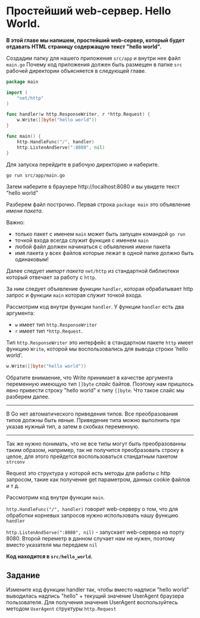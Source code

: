 # Простейший web-сервер. Hello World.

**В этой главе мы напишем, простейший web-сервер, который будет отдавать
HTML страницу содержащую текст "hello world".**

Создадим папку для нашего приложения `src/app` и внутри нее файл `main.go`
Почему код приложения должен быть размещен в папке `src` рабочей директории объясняется
в следующей главе.

```go
package main

import (
	"net/http"
)

func handler(w http.ResponseWriter, r *http.Request) {
	w.Write([]byte("hello world"))
}

func main() {
	http.HandleFunc("/", handler)
	http.ListenAndServe(":8080", nil)
}
```

Для запуска перейдите в рабочую директорию и наберите.

```bash
go run src/app/main.go
```

Затем наберите в браузере http://localhost:8080 и вы увидете текст "hello world"

Разберем файл построчно. Первая строка `package main` это объявление *имени пакета*.

Важно:

- только пакет с именем `main` может быть запущен командой `go run`
- точкой входа всегда служит функция с именем `main`
- любой файл должен начинаться с объявления имени пакета
- имя пакета у всех файлов которые лежат в одной папке должно быть одинаковым!

Далее следует *импорт пакета* `net/http` из стандартной библиотеки который
отвечает за работу с `http`.

За ним следует объявление функции `handler`, которая обрабатывает http запрос и функции
`main` которая служит точкой входа.


Рассмотрим код внутри функции `handler`. У функции `handler` есть два аргумента:

- `w` имеет тип `http.ResponseWriter`
- `r` имеет тип `*http.Request`.

Тип `http.ResponseWriter` это интерфейс в стандартном пакете `http` имеет функцию `Write`, которой
мы воспользовались для вывода строки 'hello world'.

```go
w.Write([]byte("hello world"))
```

Обратите внимаение, что Write принимает в качестве аргумента переменную имеющую тип
`[]byte` *слайс* байтов. Поэтому нам пришлось явно привести строку "hello world" к типу
`[]byte`. Что такое слайс мы разберем далее.

---
В Go нет автоматического приведения типов. Все преобразования типов должны быть явные.
Приведение типа можно выполнить при указав нужный тип, а затем в скобках переменную.

---

Так же нужно понимать, что не все типы могут быть преобразованны таким образом,
например, так не получится преобразовать строку в целое, для этого прейдется воспользоваться
стандатным пакетом ```strconv```


Request это структура у которой есть
методы для работы с http запросом, такие как получение get параметром, данных cookie
файлов и т д.

Рассмотрим код внутри функции `main`.

`http.HandleFunc("/", handler)` говорит web-серверу о том, что для обработки
корневых запросов нужно использовать нашу функцию `handler`

`http.ListenAndServe(":8080", nil)` - запускает web-сервера на порту 8080. Второй
переметр в данном случает нам не нужен, поэтому вместо указателя мы передаем `nil`

**Код находится в `src/hello_world`.**

## Задание

Измените код функции handler так, чтобы вместо надписи "hello world" выводилась
надпись "hello" + текущий значение UserAgent браузера пользователя. Для получения значения
UserAgent воспользуйтесь методом `UserAgent` структуры `http.Request`
